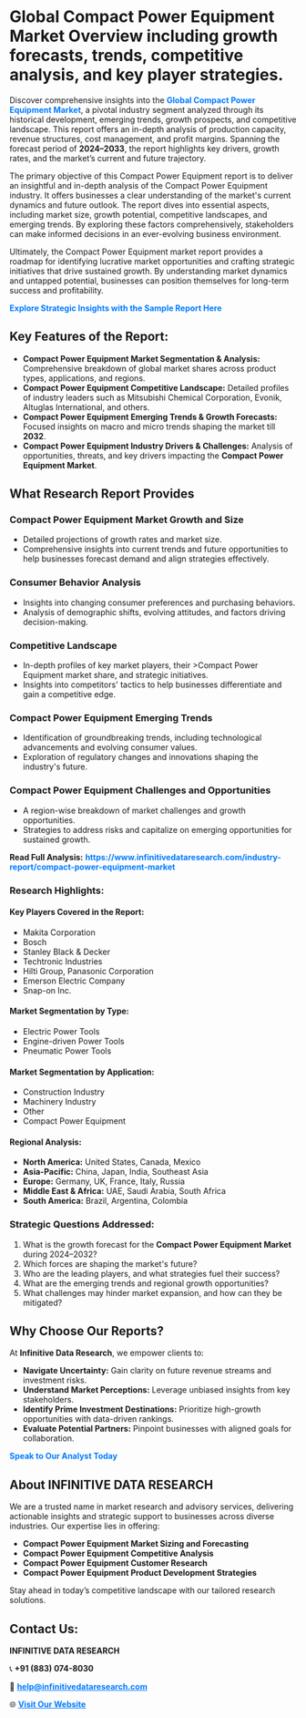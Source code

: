 <h1>Global Compact Power Equipment Market Overview including growth forecasts, trends, competitive analysis, and key player strategies.</h1>
<p>
Discover comprehensive insights into the 
<a href="https://www.infinitivedataresearch.com/industry-report/compact-power-equipment-market" rel="dofollow" style="color: #007BFF; text-decoration: none;"><strong>Global Compact Power Equipment Market</strong></a>, a pivotal industry segment analyzed through its historical development, emerging trends, growth prospects, and competitive landscape. This report offers an in-depth analysis of production capacity, revenue structures, cost management, and profit margins. Spanning the forecast period of <strong>2024–2033</strong>, the report highlights key drivers, growth rates, and the market’s current and future trajectory.
</p>
<p>
The primary objective of this Compact Power Equipment report is to deliver an insightful and in-depth analysis of the Compact Power Equipment industry. It offers businesses a clear understanding of the market's current dynamics and future outlook. The report dives into essential aspects, including market size, growth potential, competitive landscapes, and emerging trends. By exploring these factors comprehensively, stakeholders can make informed decisions in an ever-evolving business environment.
</p>
<p>
Ultimately, the Compact Power Equipment market report provides a roadmap for identifying lucrative market opportunities and crafting strategic initiatives that drive sustained growth. By understanding market dynamics and untapped potential, businesses can position themselves for long-term success and profitability.
</p>
<p>
<a href="https://www.infinitivedataresearch.com/request-sample/reportId=101791" style="color: #007BFF; text-decoration: none;"><strong>Explore Strategic Insights with the Sample Report Here</strong></a>
</p>

<h2>Key Features of the Report:</h2>
<ul>
<li><strong>Compact Power Equipment Market Segmentation & Analysis:</strong> Comprehensive breakdown of global market shares across product types, applications, and regions.</li>
<li><strong>Compact Power Equipment Competitive Landscape:</strong> Detailed profiles of industry leaders such as Mitsubishi Chemical Corporation, Evonik, Altuglas International, and others.</li>
<li><strong>Compact Power Equipment Emerging Trends & Growth Forecasts:</strong> Focused insights on macro and micro trends shaping the market till <strong>2032</strong>.</li>
<li><strong>Compact Power Equipment Industry Drivers & Challenges:</strong> Analysis of opportunities, threats, and key drivers impacting the <strong>Compact Power Equipment Market</strong>.</li>
</ul>

<h2>What Research Report Provides</h2>
<h3>Compact Power Equipment Market Growth and Size</h3>
<ul>
<li>Detailed projections of growth rates and market size.</li>
<li>Comprehensive insights into current trends and future opportunities to help businesses forecast demand and align strategies effectively.</li>
</ul>

<h3>Consumer Behavior Analysis</h3>
<ul>
<li>Insights into changing consumer preferences and purchasing behaviors.</li>
<li>Analysis of demographic shifts, evolving attitudes, and factors driving decision-making.</li>
</ul>

<h3>Competitive Landscape</h3>
<ul>
<li>In-depth profiles of key market players, their >Compact Power Equipment market share, and strategic initiatives.</li>
<li>Insights into competitors' tactics to help businesses differentiate and gain a competitive edge.</li>
</ul>

<h3>Compact Power Equipment Emerging Trends</h3>
<ul>
<li>Identification of groundbreaking trends, including technological advancements and evolving consumer values.</li>
<li>Exploration of regulatory changes and innovations shaping the industry's future.</li>
</ul>

<h3>Compact Power Equipment Challenges and Opportunities</h3>
<ul>
<li>A region-wise breakdown of market challenges and growth opportunities.</li>
<li>Strategies to address risks and capitalize on emerging opportunities for sustained growth.</li>
</ul>
<p><strong>Read Full Analysis:</strong> <a href="https://www.infinitivedataresearch.com/industry-report/compact-power-equipment-market" rel="dofollow" style="color: #007BFF; text-decoration: none;"><strong>https://www.infinitivedataresearch.com/industry-report/compact-power-equipment-market</strong></a></p>
<h3>Research Highlights:</h3>
<h4>Key Players Covered in the Report:</h4>
<ul><li>Makita Corporation</li><li>Bosch</li><li>Stanley Black &amp; Decker</li><li>Techtronic Industries</li><li>Hilti Group, Panasonic Corporation</li><li>Emerson Electric Company</li><li>Snap-on Inc.</li></ul>
<h4>Market Segmentation by Type:</h4>
<ul><li>Electric Power Tools</li><li>Engine-driven Power Tools</li><li>Pneumatic Power Tools</li></ul>
<h4>Market Segmentation by Application:</h4>
<ul><li>Construction Industry</li><li>Machinery Industry</li><li>Other</li><li>Compact Power Equipment</li></ul>

<h4>Regional Analysis:</h4>
<ul>
<li><strong>North America:</strong> United States, Canada, Mexico</li>
<li><strong>Asia-Pacific:</strong> China, Japan, India, Southeast Asia</li>
<li><strong>Europe:</strong> Germany, UK, France, Italy, Russia</li>
<li><strong>Middle East & Africa:</strong> UAE, Saudi Arabia, South Africa</li>
<li><strong>South America:</strong> Brazil, Argentina, Colombia</li>
</ul>

<h3>Strategic Questions Addressed:</h3>
<ol>
<li>What is the growth forecast for the <strong>Compact Power Equipment Market</strong> during 2024–2032?</li>
<li>Which forces are shaping the market's future?</li>
<li>Who are the leading players, and what strategies fuel their success?</li>
<li>What are the emerging trends and regional growth opportunities?</li>
<li>What challenges may hinder market expansion, and how can they be mitigated?</li>
</ol>

<h2>Why Choose Our Reports?</h2>
<p>At <strong>Infinitive Data Research</strong>, we empower clients to:</p>
<ul>
<li><strong>Navigate Uncertainty:</strong> Gain clarity on future revenue streams and investment risks.</li>
<li><strong>Understand Market Perceptions:</strong> Leverage unbiased insights from key stakeholders.</li>
<li><strong>Identify Prime Investment Destinations:</strong> Prioritize high-growth opportunities with data-driven rankings.</li>
<li><strong>Evaluate Potential Partners:</strong> Pinpoint businesses with aligned goals for collaboration.</li>
</ul>
<p><a href="https://www.infinitivedataresearch.com/industry-report/compact-power-equipment-market" rel="dofollow" style="color: #007BFF; text-decoration: none;"><strong>Speak to Our Analyst Today</strong></a></p>

<h2>About INFINITIVE DATA RESEARCH</h2>
<p>We are a trusted name in market research and advisory services, delivering actionable insights and strategic support to businesses across diverse industries. Our expertise lies in offering:</p>
<ul>
<li><strong>Compact Power Equipment Market Sizing and Forecasting</strong></li>
<li><strong>Compact Power Equipment Competitive Analysis</strong></li>
<li><strong>Compact Power Equipment Customer Research</strong></li>
<li><strong>Compact Power Equipment Product Development Strategies</strong></li>
</ul>
<p>Stay ahead in today’s competitive landscape with our tailored research solutions.</p>

<h2>Contact Us:</h2>
<p><strong>INFINITIVE DATA RESEARCH</strong></p>
<p>📞 <strong>+91 (883) 074-8030</strong></p>
<p>📧 <strong><a href="mailto:help@infinitivedataresearch.com" style="color: #007BFF;">help@infinitivedataresearch.com</a></strong></p>
<p>🌐 <strong><a href="https://www.infinitivedataresearch.com" rel="dofollow" style="color: #007BFF;">Visit Our Website</a></strong></p>